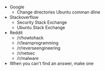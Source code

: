 * Google
  * Change directories Ubuntu comman dline
* Stackoverflow
  * Security Stack Exchange
  * Ubuntu Stack Exchange
* Reddit
  * /r/howtohack
  * /r/learnprogramming
  * /r/reverseengineering
  * /r/netsec
  * /r/malware
* When you can't find an answer, make one
